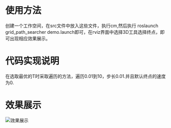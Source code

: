 # 使用方法
创建一个工作空间，在src文件中放入这些文件，执行cm,然后执行 roslaunch grid_path_searcher demo.launch即可，在rviz界面中选择3D工具选择终点，即可出现相应效果展示。

# 代码实现说明
在选取最优的T时采取遍历的方法，遍历0.01到10，步长0.01.并且默认终点的速度为0.

# 效果展示

![效果展示](a.gif)
